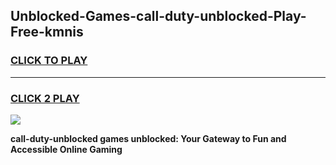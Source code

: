 
## Unblocked-Games-call-duty-unblocked-Play-Free-kmnis
<h3>
<a href="https://premium76.site?title=call-duty-unblocked&ref=12A">CLICK TO PLAY</a></h3>
<hr>

<h3>
<a href="https://premium76.site?title=call-duty-unblocked&ref=12A">CLICK 2 PLAY</a>
  
</h3>

<a href="https://premium76.site?title=call-duty-unblocked&ref=12A"><img src="https://clearcache.store/games.png"></a>


**call-duty-unblocked games unblocked: Your Gateway to Fun and Accessible Online Gaming**
